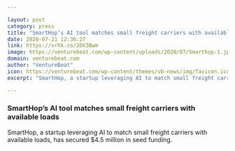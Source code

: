```yaml
---

layout: post
category: press
title: "SmartHop’s AI tool matches small freight carriers with available loads"
date: 2020-07-21 12:36:27
link: https://vrhk.co/2DX3Bwm
image: https://venturebeat.com/wp-content/uploads/2020/07/Smarthop-1.jpg?w=1200&strip=all
domain: venturebeat.com
author: "VentureBeat"
icon: https://venturebeat.com/wp-content/themes/vb-news/img/favicon.ico
excerpt: "SmartHop, a startup leveraging AI to match small freight carriers with available loads, has secured $4.5 million in seed funding."

---
```


### SmartHop’s AI tool matches small freight carriers with available loads

SmartHop, a startup leveraging AI to match small freight carriers with available loads, has secured $4.5 million in seed funding.